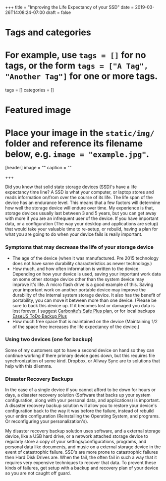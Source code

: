 +++
title = "Improving the Life Expectancy of your SSD"
date = 2019-03-26T14:08:24-07:00
draft = false

# Tags and categories
# For example, use `tags = []` for no tags, or the form `tags = ["A Tag", "Another Tag"]` for one or more tags.
tags = []
categories = []

# Featured image
# Place your image in the `static/img/` folder and reference its filename below, e.g. `image = "example.jpg"`.
[header]
image = ""
caption = ""

+++

Did you know that solid state storage devices (SSD)'s have a life expectancy time line? A SSD is what your computer, or laptop stores and reads information on/from over the course of its life. The life span of the device has an endurance level. This means that a few factors will determine how well the storage device will endure over time. My experience is that, storage devices usually last between 3 and 5 years, but you can get away with more if you are an infrequent user of the device. If you have important data, or a configuration (The way your desktop and applications are setup) that would take your valuable time to re-setup, or rebuild, having a plan for what you are going to do when your device fails is really important.

### Symptoms that may decrease the life of your storage device

- The age of the device (when it was manufactured. Pre 2015 technology does not have same durability characteristics as newer technology.)
- How much, and how often information is written to the device: Depending on how your device is used, saving your important work data on some other storage device other than the system device may improve it's life. A micro flash drive is a good example of this. Saving your important work on another portable device may improve the durability of the internal system storage device. It also has the benefit of portability, you can move it between more than one device. (Please be sure to back this device up. If it becomes lost or damaged you data is lost forever. I suggest [Carbonite's Safe Plus plan](https://www.carbonite.com/backup-software/carbonite-safe), or for local backups [EaseUS ToDo Backup Plus](https://www.easeus.com/backup-software/tb-home.html)
- How much free space that is maintained on the device (Maintaining 1/2 of the space free increases the life expectancy of the device.)

### Using two devices (one for backup)

Some of my customers opt to have a second device on hand so they can continue working if there primary device goes down, but this requires file synchronization of some kind. Dropbox, or Allway Sync are to solutions that help with this dilemma.

### Disaster Recovery Backups

In the case of a single device if you cannot afford to be down for hours or days, a disaster recovery solution (Software that backs up your system configuration, along with your personal data, and applications) is important. A disaster recovery backup solution will allow you to restore your device's configuration back to the way it was before the failure, instead of rebuild your entire configuration (Reinstalling the Operating System, and programs. Or reconfiguring your personalization's).

My disaster recovery backup solution uses software, and a external storage device, like a USB hard drive, or a network attached storage device to regularly store a copy of your settings/configurations, programs, and personal data like documents, and music on a external storage device in the event of catastrophic failure. SSD's are more prone to catastrophic failures then Hard Disk Drives are. When the fail, the often fail in such a way that it requires very expensive techniques to recover that data. To prevent these kinds of failures, get setup with a backup and recovery plan of your device so you are not caught off guard.
